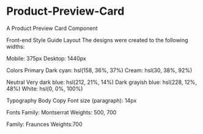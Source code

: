 # Product-Preview-Card
A Product Preview Card  Component 


Front-end Style Guide
Layout
The designs were created to the following widths:

Mobile: 375px
Desktop: 1440px

Colors
Primary
Dark cyan: hsl(158, 36%, 37%)
Cream: hsl(30, 38%, 92%)

Neutral
Very dark blue: hsl(212, 21%, 14%)
Dark grayish blue: hsl(228, 12%, 48%)
White: hsl(0, 0%, 100%)

Typography
Body Copy
Font size (paragraph): 14px

Fonts
Family: Montserrat 
Weights: 500, 700

Family: Fraunces 
Weights:700
